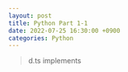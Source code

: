 ```yaml
---
layout: post
title: Python Part 1-1
date: 2022-07-25 16:30:00 +0900
categories: Python
---
```

> d.ts
> implements
